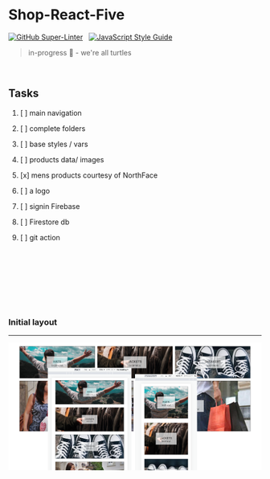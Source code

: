 # Shop-React-Five

[![GitHub Super-Linter](https://github.com/stefan22/shop-react-five/workflows/Lint%20Code%20Base/badge.svg)](https://github.com/marketplace/actions/super-linter) &nbsp; [![JavaScript Style Guide](https://img.shields.io/badge/code_style-standard-brightgreen.svg)](https:/github.com/stefan22/shop-react-five.git)


> in-progress :turtle: - we're all turtles


<br />


## Tasks


1. [ ] main navigation

   
2. [ ] complete folders 

3. [ ] base styles / vars

4. [ ] products data/ images

5. [x] mens products courtesy of NorthFace

6. [ ] a logo

7. [ ] signin Firebase

8. [ ] Firestore db

9. [ ] git action 




<br />
 








<br /> <br />







<br /><br />


### Initial layout

----


![](/public/images/screenshots/desktop1.png)










